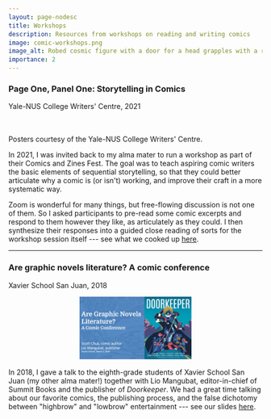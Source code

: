 ```yaml
---
layout: page-nodesc
title: Workshops
description: Resources from workshops on reading and writing comics
image: comic-workshops.png
image_alt: Robed cosmic figure with a door for a head grapples with a red dragon swallowing the moon.
importance: 2
---
```


### Page One, Panel One: Storytelling in Comics
Yale-NUS College Writers' Centre, 2021

<div class="row">
    <div class="col-sm mt-3 mt-md-0">
        <img class="img-fluid rounded z-depth-1" src="{{ '/assets/img/ync-zinefest-1.jpg' | relative_url }}" alt="" title="Poster for Yale-NUS Writers' Centre Comics and Zines Fest."/>
    </div>
    <div class="col-sm mt-3 mt-md-0">
        <img class="img-fluid rounded z-depth-1" src="{{ '/assets/img/ync-zinefest-2.jpg' | relative_url }}" alt="" title="Poster showing details for five events at the Comics and Zines fest."/>
    </div>
</div>
<div class="caption">
Posters courtesy of the Yale-NUS College Writers' Centre.
</div>

In 2021, I was invited back to my alma mater to run a workshop as part of their Comics and Zines Fest. The goal was to teach aspiring comic writers the basic elements of sequential storytelling, so that they could better articulate why a comic is (or isn't) working, and improve their craft in a more systematic way.

Zoom is wonderful for many things, but free-flowing discussion is not one of them. So I asked participants to pre-read some comic excerpts and respond to them however they like, as articulately as they could. I then synthesize their responses into a guided close reading of sorts for the workshop session itself --- see what we cooked up [here](/assets/pdf/page1_panel1_workshop_scottleechua.pdf).

---

### Are graphic novels literature? A comic conference
Xavier School San Juan, 2018

<div style="width: 60%; margin-left: auto; margin-right: auto;">
<figure>
        <img class="img-fluid rounded z-depth-1" src="/assets/img/comic-workshop-xavier.jpg" alt="Title slide with text 'Are graphic novels literature? A comic conference' by Scott Chua, comic author, and Lio Mangubat, publisher, at Xavier School, March 2, 2018. To the right is the cover of the comic book Doorkeeper."/>
</figure>
</div>

In 2018, I gave a talk to the eighth-grade students of Xavier School San Juan (my other alma mater!) together with Lio Mangubat, editor-in-chief of Summit Books and the publisher of *Doorkeeper*. We had a great time talking about our favorite comics, the publishing process, and the false dichotomy between "highbrow" and "lowbrow" entertainment --- see our slides [here](/assets/pdf/xavier_comic_conference_scottleechua.pdf).